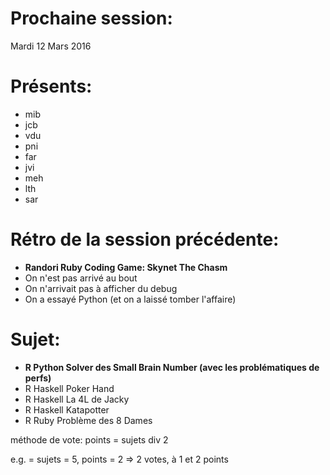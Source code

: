 # Prochaine session:
Mardi 12 Mars 2016

# Présents:
- mib
- jcb
- vdu
- pni
- far
- jvi
- meh
- lth
- sar

# Rétro de la session précédente:
- **Randori Ruby Coding Game: Skynet The Chasm**
- On n'est pas arrivé au bout
- On n'arrivait pas à afficher du debug
- On a essayé Python (et on a laissé tomber l'affaire)

# Sujet:
- **R Python  Solver des Small Brain Number (avec les problématiques de perfs)**
- R Haskell Poker Hand
- R Haskell La 4L de Jacky
- R Haskell Katapotter
- R Ruby    Problème des 8 Dames

méthode de vote:
points = sujets div 2

e.g. = sujets = 5, points = 2 => 2 votes, à 1 et 2 points
